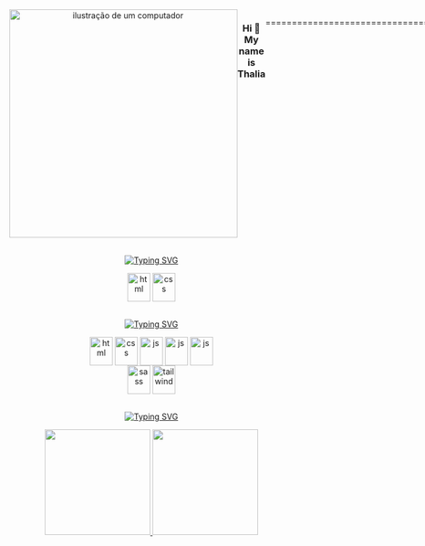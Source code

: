 <div style="display:flex" align="center" flex-direction:"row" >
<img src="https://raw.githubusercontent.com/MicaelliMedeiros/micaellimedeiros/master/image/computer-illustration.png" alt="ilustração de um computador" min-width="400px" max-width="400px" width="400px" align="right">

<h3>Hi 👋 My name is Thalia</h3>

================================

<!--<p align="left"> 
  Faça uma breve apresentação sua com o seu nome e não esqueça a <strong>FrontEnd</strong>.<br>
  Estou fazendo um Curso Técnico de Desenvolvimento de Sistemas na Proz.
</p> -->

<a href = "mailto:thaliadani2@gmail.com"><img src="https://img.shields.io/badge/Gmail-D14836?style=for-the-badge&logo=gmail&logoColor=white" target="_blank"></a>
<a href="https://www.linkedin.com/in/thalia-danielle-21b968221/" target="_blank"><img src="https://img.shields.io/badge/LinkedIn-0077B5?style=for-the-badge&logo=linkedin&logoColor=white" target="_blank"></a> 
  
</div>

<div style="display: inline_block" align="center"><br>

  <a href="https://git.io/typing-svg"><img src="https://readme-typing-svg.herokuapp.com?font=Fira+Code&size=24&pause=1000&color=FF6E96&background=282A36&center=true&vCenter=true&width=1000&lines=Tools" alt="Typing SVG" /></a>

  <img align="center" alt="html" height="50" width="40" src="https://cdn.jsdelivr.net/gh/devicons/devicon@latest/icons/vscode/vscode-original.svg">
  <img align="center" alt="css" height="50" width="40" src="https://cdn.jsdelivr.net/gh/devicons/devicon@latest/icons/figma/figma-original.svg"> 

  <br>
  <br>

  <a href="https://git.io/typing-svg"><img src="https://readme-typing-svg.herokuapp.com?font=Fira+Code&size=24&pause=1000&color=FF6E96&background=282A36&center=true&vCenter=true&width=1000&lines=Technology+Stack" alt="Typing SVG" /></a>
  
  <img align="center" alt="html" height="50" width="40" src="https://cdn.jsdelivr.net/gh/devicons/devicon/icons/html5/html5-original.svg">
  <img align="center" alt="css" height="50" width="40" src="https://cdn.jsdelivr.net/gh/devicons/devicon/icons/css3/css3-original.svg"> 
  <img align="center" alt="js" height="50" width="40" src="https://cdn.jsdelivr.net/gh/devicons/devicon@latest/icons/javascript/javascript-original.svg">
  <img align="center" alt="js" height="50" width="40" src="https://cdn.jsdelivr.net/gh/devicons/devicon@latest/icons/python/python-plain.svg" />
  <img align="center" alt="js" height="50" width="40" src="https://cdn.jsdelivr.net/gh/devicons/devicon@latest/icons/java/java-original.svg" />
  <br>
  <img align="center" alt="sass" height="50" width="40" src="https://cdn.jsdelivr.net/gh/devicons/devicon/icons/sass/sass-original.svg"> 
  <img align="center" alt="tailwind" height="50" width="40" src="https://cdn.jsdelivr.net/gh/devicons/devicon@latest/icons/tailwindcss/tailwindcss-original.svg" />
  <!-- <img align="center" alt="typescript" height="50" width="40" src="https://cdn.jsdelivr.net/gh/devicons/devicon@latest/icons/typescript/typescript-original.svg" /> -->   
  <!-- <img align="center" alt="react" height="50" width="40" src="https://cdn.jsdelivr.net/gh/devicons/devicon@latest/icons/react/react-original.svg" /> -->       

  <br>
  <br>
 
  <a href="https://git.io/typing-svg"><img src="https://readme-typing-svg.herokuapp.com?font=Fira+Code&size=24&pause=1000&color=FF6E96&background=282A36&center=true&vCenter=true&width=1000&lines=My+Github+Status" alt="Typing SVG" /></a>

  <a href="https://github.com/thaliadani">
    <img height="185px" src="https://github-readme-stats.vercel.app/api?username=thaliadani&show_icons=true&theme=dracula"/>
    <img height="185px" src="https://github-readme-stats.vercel.app/api/top-langs/?username=thaliadani&layout=compact&show_icons=true&theme=dracula"/> 
 </a>

</div>
